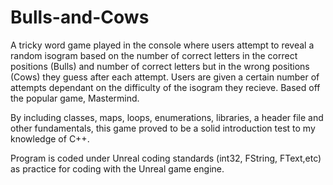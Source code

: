 # Bulls-and-Cows
A tricky word game played in the console where users attempt to reveal a random isogram based on the number of correct letters in the correct positions (Bulls) and number of correct letters but in the wrong positions (Cows) they guess after each attempt. Users are given a certain number of attempts dependant on the difficulty of the isogram they recieve. Based off the popular game, Mastermind. 

By including classes, maps, loops, enumerations, libraries, a header file and other fundamentals, this game proved to be a solid introduction test to my knowledge of C++. 

Program is coded under Unreal coding standards (int32, FString, FText,etc) as practice for coding with the Unreal game engine. 
